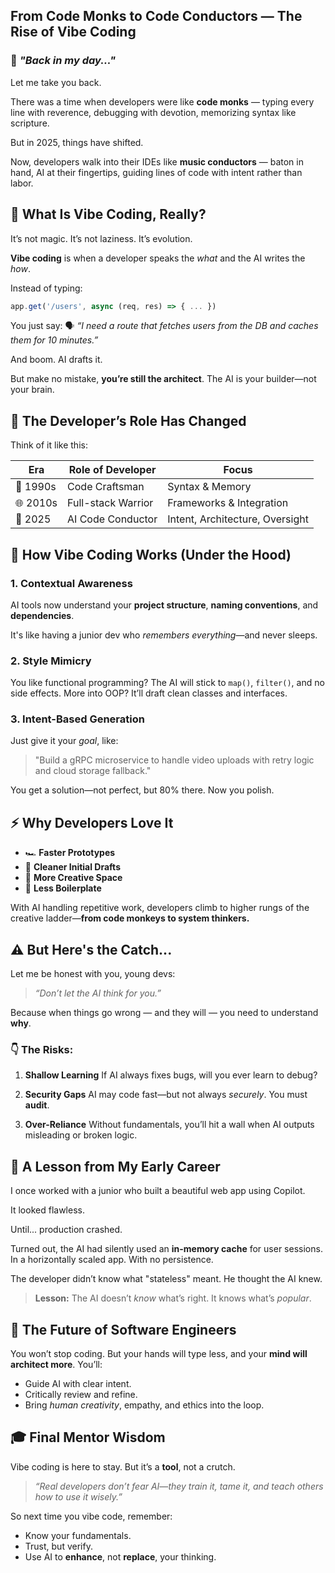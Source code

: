 ## **From Code Monks to Code Conductors — The Rise of Vibe Coding**

### 🌱 *"Back in my day..."*

Let me take you back.

There was a time when developers were like **code monks** — typing every line with reverence, debugging with devotion, memorizing syntax like scripture.

But in 2025, things have shifted.

Now, developers walk into their IDEs like **music conductors** — baton in hand, AI at their fingertips, guiding lines of code with intent rather than labor.

## 🎵 **What Is Vibe Coding, Really?**

It’s not magic. It’s not laziness. It’s evolution.

**Vibe coding** is when a developer speaks the *what* and the AI writes the *how*.

Instead of typing:

```js
app.get('/users', async (req, res) => { ... })
```

You just say:
🗣️ *“I need a route that fetches users from the DB and caches them for 10 minutes.”*

And boom. AI drafts it.

But make no mistake, **you’re still the architect**. The AI is your builder—not your brain.


## 🧠 **The Developer’s Role Has Changed**

Think of it like this:

| Era      | Role of Developer  | Focus                           |
| -------- | ------------------ | ------------------------------- |
| 💾 1990s | Code Craftsman     | Syntax & Memory                 |
| 🌐 2010s | Full-stack Warrior | Frameworks & Integration        |
| 🤖 2025  | AI Code Conductor  | Intent, Architecture, Oversight |

## 🧩 **How Vibe Coding Works (Under the Hood)**

### 1. **Contextual Awareness**

AI tools now understand your **project structure**, **naming conventions**, and **dependencies**.

It's like having a junior dev who *remembers everything*—and never sleeps.

### 2. **Style Mimicry**

You like functional programming? The AI will stick to `map()`, `filter()`, and no side effects.
More into OOP? It’ll draft clean classes and interfaces.

### 3. **Intent-Based Generation**

Just give it your *goal*, like:

> "Build a gRPC microservice to handle video uploads with retry logic and cloud storage fallback."

You get a solution—not perfect, but 80% there. Now you polish.


## ⚡ **Why Developers Love It**

* 🏎️ **Faster Prototypes**
* 🎯 **Cleaner Initial Drafts**
* 🎨 **More Creative Space**
* 🔧 **Less Boilerplate**

With AI handling repetitive work, developers climb to higher rungs of the creative ladder—**from code monkeys to system thinkers.**

## ⚠️ **But Here's the Catch...**

Let me be honest with you, young devs:

> *“Don’t let the AI think for you.”*

Because when things go wrong — and they will — you need to understand **why**.

### 👇 The Risks:

1. **Shallow Learning**
   If AI always fixes bugs, will you ever learn to debug?

2. **Security Gaps**
   AI may code fast—but not always *securely*. You must **audit**.

3. **Over-Reliance**
   Without fundamentals, you’ll hit a wall when AI outputs misleading or broken logic.

## 📘 **A Lesson from My Early Career**

I once worked with a junior who built a beautiful web app using Copilot.

It looked flawless.

Until... production crashed.

Turned out, the AI had silently used an **in-memory cache** for user sessions. In a horizontally scaled app. With no persistence.

The developer didn’t know what "stateless" meant.
He thought the AI knew.

> **Lesson:** The AI doesn’t *know* what’s right. It knows what’s *popular*.

## 🚀 **The Future of Software Engineers**

You won’t stop coding.
But your hands will type less, and your **mind will architect more**.
You’ll:
* Guide AI with clear intent.
* Critically review and refine.
* Bring *human creativity*, empathy, and ethics into the loop.


## 🎓 Final Mentor Wisdom

Vibe coding is here to stay. But it’s a **tool**, not a crutch.

> *“Real developers don’t fear AI—they train it, tame it, and teach others how to use it wisely.”*

So next time you vibe code, remember:
* Know your fundamentals.
* Trust, but verify.
* Use AI to **enhance**, not **replace**, your thinking.
